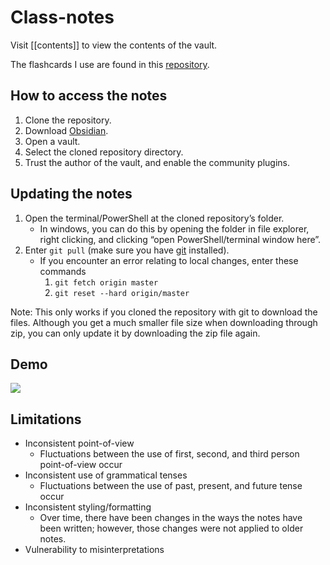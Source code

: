 # Class-notes

Visit [[contents]] to view the contents of the vault.

The flashcards I use are found in this [repository](https://github.com/FaisalTamanoJr/Anki-Class-Flashcards).

## How to access the notes

1. Clone the repository.
2. Download [Obsidian](https://obsidian.md/download).
3. Open a vault.
4. Select the cloned repository directory.
5. Trust the author of the vault, and enable the community plugins.

## Updating the notes

1. Open the terminal/PowerShell at the cloned repository’s folder.
	- In windows, you can do this by opening the folder in file explorer, right clicking, and clicking “open PowerShell/terminal window here”.
2. Enter `git pull` (make sure you have [git](https://www.git-scm.com/downloads) installed).
	- If you encounter an error relating to local changes, enter these commands
		1. `git fetch origin master`
		2. `git reset --hard origin/master`

Note: This only works if you cloned the repository with git to download the files. Although you get a much smaller file size when downloading through zip, you can only update it by downloading the zip file again.

## Demo

![](assets/demo.gif)

## Limitations

- Inconsistent point-of-view
	- Fluctuations between the use of first, second, and third person point-of-view occur
- Inconsistent use of grammatical tenses
	- Fluctuations between the use of past, present, and future tense occur
- Inconsistent styling/formatting
	- Over time, there have been changes in the ways the notes have been written; however, those changes were not applied to older notes.
- Vulnerability to misinterpretations
